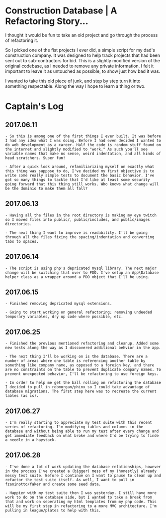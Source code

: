# Construction Database | A Refactoring Story...

I thought it would be fun to take an old project and go through the process of refactoring it. 

So I picked one of the fist projects I ever did, a simple script for my dad's construction company. It was designed to help track projects that had been sent out to sub-contractors for bid. This is a slightly modified version of the original codebase, as I needed to remove any private information. I felt it important to leave it as untouched as possible, to show just how bad it was. 

I wanted to take this old piece of junk, and step by step turn it into something respectable. Along the way I hope to learn a thing or two.

# Captain's Log
## 2017.06.11
    - So this is among one of the first things I ever built. It was before I had any idea what I was doing. Before I had even decided I wanted to do web development as a career. Half the code is random stuff found on the internet and slightly modified to "work." As such you'll see variable names that make no sense, weird indentation, and all kinds of head scratchers. Super fun!

    - After a quick look around, refamiliarizing myself on exactly what this thing was suppose to do, I've decided my first objective is to write some really simple tests to document the basic behavior. I've got so many things to tackle that I'd like at least some security going forward that this thing still works. Who knows what change will be the dominio to make them all fall?
## 2017.06.13
    - Having all the files in the root directory is making my eye twitch so I moved files into public/, public/includes, and public/images directories.
    
    - The next thing I want to improve is readability. I'll be going through all the files fixing the spacing/indentation and converting tabs to spaces.
## 2017.06.14
    - The script is using php's depricated mysql library. The next major change will be switching that over to PDO. I've setup an App\Database helper class as a wrapper around a PDO object that I'll be using.
## 2017.06.15
    - Finished removing depricated mysql extensions. 

    - Going to start working on general refactoring; removing undeeded temporary variables, dry up code where possible, etc.
## 2017.06.25 
    - Finished the previous mentioned refactoring and cleanup. Added some new tests along the way as I discovered additional behvior in the app.

    - The next thing I'll be working on is the database. There are a number of areas where one table is referencing another table by something like company name, as opposed to a foreign key, and there are no constraints on the table to prevent duplicate company names. To prevent unexpected behavior, I'll be refactoring to use foreign keys. 

    - In order to help me get the ball rolling on refactoring the database I decided to pull in robmorgan/phinx so I could take advantage of database migrations. The first step here was to recreate the current tables (as is).
## 2017.06.27
    - I'm really starting to appreciate my test suite with this recent series of refactoring. I'm modifying tables and columns in the database and without being able to run my test after every change and get immediate feedback on what broke and where I'd be trying to finde a needle in a haystack.
## 2017.06.28 
    - I've done a lot of work updating the database relationships, however in the process I've created a (bigger) mess of my (honestly) already messy test suite. Before I continue on I want to pause to clean up and refactor the test suite itself. As well, I want to pull in fzaninotto/faker and create some seed data.

    - Happier with my test suite then I was yesterday. I still have more work to do on the database side, but I wanted to take a break from that and work on seperating my html templates from my php code. This will be my first step in refactoring to a more MVC architecture. I'm pulling in league/plates to help with this.